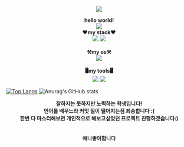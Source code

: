 
<p align="center">
<img src="https://capsule-render.vercel.app/api?type=waving&color=auto&height=300&section=header&text=위정우&fontSize=80" />
</p>


<p align="center">
<strong>
hello world!<br>
<a href="https://hits.seeyoufarm.com"><img src="https://hits.seeyoufarm.com/api/count/incr/badge.svg?url=https%3A%2F%2Fgithub.com%2Fyellow0104&count_bg=%2379C83D&title_bg=%23555555&icon=&icon_color=%23E7E7E7&title=hits&edge_flat=false"/></a>
</strong><br>
<strong>❤️my stack❤️</strong><br>
<img src="https://img.shields.io/badge/-python-blue?style=flat-square&logo=Python&logoColor=white"/>
<img src="https://img.shields.io/badge/-javascript-yellow?style=flat-square&logo=javascript&logoColor=white"/><br><br>
<strong>⚒️my os⚒️</strong><br>
<img src="https://img.shields.io/badge/-windows-blue?style=flat-square&logo=windows&logoColor=white"/>
<br><br><strong>🖥️my tools🖥️</strong><br>
<img src="https://img.shields.io/badge/-visual studio code-blue?style=flat-square&logo=visualstudiocode&logoColor=white"/>
<img src="https://img.shields.io/badge/-visual studio-purple?style=flat-square&logo=visualstudio&logoColor=white"/>

[![Top Langs](https://github-readme-stats.vercel.app/api/top-langs/?username=yellow0104)](https://github.com/anuraghazra/github-readme-stats)
![Anurag's GitHub stats](https://github-readme-stats.vercel.app/api?username=yellow0104&show_icons=true&theme=radical)
<p align="center">
  
<strong>
잘하지는 못하지만 노력하는 학생입니다!<br>
언어를 배우느라 커밋 질이 떨어지는점 죄송합니다 :(<br>
한번 다 마스터해보면 개인적으로 해보고싶었던 프로젝트 진행하겠습니다:)<br>
<br><br>
애니좋아합니다 
<strong/>
</p>
